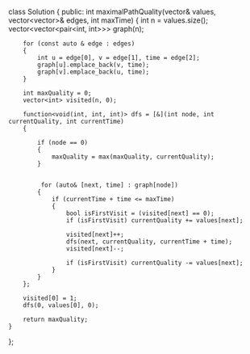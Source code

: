 class Solution 
{
public:
    int maximalPathQuality(vector<int>& values, vector<vector<int>>& edges, int maxTime)
     {
       	int n = values.size();
		vector<vector<pair<int, int>>> graph(n);

        for (const auto & edge : edges)
		{
			int u = edge[0], v = edge[1], time = edge[2];
			graph[u].emplace_back(v, time);
			graph[v].emplace_back(u, time);
		}

		int maxQuality = 0;
		vector<int> visited(n, 0);  

		function<void(int, int, int)> dfs = [&](int node, int currentQuality, int currentTime)
		{
			
			if (node == 0)
			{
				maxQuality = max(maxQuality, currentQuality);
			}

			
             for (auto& [next, time] : graph[node])
			{
				if (currentTime + time <= maxTime)    
				{
					bool isFirstVisit = (visited[next] == 0);
					if (isFirstVisit) currentQuality += values[next];  

					visited[next]++;
					dfs(next, currentQuality, currentTime + time);  
					visited[next]--;

					if (isFirstVisit) currentQuality -= values[next];  
				}
			}
		};

		visited[0] = 1;  
		dfs(0, values[0], 0);

		return maxQuality; 
    }
};
